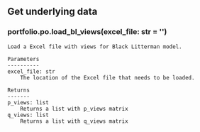 ## Get underlying data 
### portfolio.po.load_bl_views(excel_file: str = '')


    Load a Excel file with views for Black Litterman model.

    Parameters
    ----------
    excel_file: str
        The location of the Excel file that needs to be loaded.

    Returns
    -------
    p_views: list
        Returns a list with p_views matrix
    q_views: list
        Returns a list with q_views matrix
